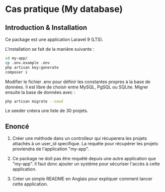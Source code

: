 # Cas pratique (My database)

## Introduction & Installation

Ce package est une application Laravel 9 (LTS).

L'installation se fait de la manière suivante :

```bash
cd my-app/
cp .env.example .env
php artisan key:generate
composer i
```

Modifier le fichier .env pour définir les constantes propres à la base de données. Il est libre de choisir entre MySQL, PgSQL ou SQLite.
Migrer ensuite la base de données avec :
```bash
php artisan migrate --seed
```

Le seeder créera une liste de 30 projets.

## Enoncé
1) Créer une méthode dans un controlleur qui récuperera les projets attachés à un user_id specifique.
La requête pour récupérer les projets proviendra de l'application "my-app".

2) Ce package ne doit pas être requêté depuis une autre application que "my-app". Il faut donc ajouter un système pour sécuriser l'accès à cette application.
3) Créer un simple README en Anglais pour expliquer comment lancer cette application.